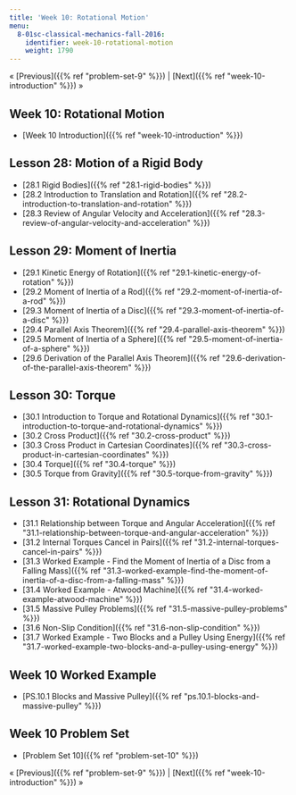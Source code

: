 ```yaml
---
title: 'Week 10: Rotational Motion'
menu:
  8-01sc-classical-mechanics-fall-2016:
    identifier: week-10-rotational-motion
    weight: 1790
---
```

« [Previous]({{% ref "problem-set-9" %}}) | [Next]({{% ref "week-10-introduction" %}}) »

Week 10: Rotational Motion
--------------------------

*   [Week 10 Introduction]({{% ref "week-10-introduction" %}})

Lesson 28: Motion of a Rigid Body
---------------------------------

*   [28.1 Rigid Bodies]({{% ref "28.1-rigid-bodies" %}})
*   [28.2 Introduction to Translation and Rotation]({{% ref "28.2-introduction-to-translation-and-rotation" %}})
*   [28.3 Review of Angular Velocity and Acceleration]({{% ref "28.3-review-of-angular-velocity-and-acceleration" %}})

Lesson 29: Moment of Inertia
----------------------------

*   [29.1 Kinetic Energy of Rotation]({{% ref "29.1-kinetic-energy-of-rotation" %}})
*   [29.2 Moment of Inertia of a Rod]({{% ref "29.2-moment-of-inertia-of-a-rod" %}})
*   [29.3 Moment of Inertia of a Disc]({{% ref "29.3-moment-of-inertia-of-a-disc" %}})
*   [29.4 Parallel Axis Theorem]({{% ref "29.4-parallel-axis-theorem" %}})
*   [29.5 Moment of Inertia of a Sphere]({{% ref "29.5-moment-of-inertia-of-a-sphere" %}})
*   [29.6 Derivation of the Parallel Axis Theorem]({{% ref "29.6-derivation-of-the-parallel-axis-theorem" %}})

Lesson 30: Torque
-----------------

*   [30.1 Introduction to Torque and Rotational Dynamics]({{% ref "30.1-introduction-to-torque-and-rotational-dynamics" %}})
*   [30.2 Cross Product]({{% ref "30.2-cross-product" %}})
*   [30.3 Cross Product in Cartesian Coordinates]({{% ref "30.3-cross-product-in-cartesian-coordinates" %}})
*   [30.4 Torque]({{% ref "30.4-torque" %}})
*   [30.5 Torque from Gravity]({{% ref "30.5-torque-from-gravity" %}})

Lesson 31: Rotational Dynamics
------------------------------

*   [31.1 Relationship between Torque and Angular Acceleration]({{% ref "31.1-relationship-between-torque-and-angular-acceleration" %}})
*   [31.2 Internal Torques Cancel in Pairs]({{% ref "31.2-internal-torques-cancel-in-pairs" %}})
*   [31.3 Worked Example - Find the Moment of Inertia of a Disc from a Falling Mass]({{% ref "31.3-worked-example-find-the-moment-of-inertia-of-a-disc-from-a-falling-mass" %}})
*   [31.4 Worked Example - Atwood Machine]({{% ref "31.4-worked-example-atwood-machine" %}})
*   [31.5 Massive Pulley Problems]({{% ref "31.5-massive-pulley-problems" %}})
*   [31.6 Non-Slip Condition]({{% ref "31.6-non-slip-condition" %}})
*   [31.7 Worked Example - Two Blocks and a Pulley Using Energy]({{% ref "31.7-worked-example-two-blocks-and-a-pulley-using-energy" %}})

Week 10 Worked Example
----------------------

*   [PS.10.1 Blocks and Massive Pulley]({{% ref "ps.10.1-blocks-and-massive-pulley" %}})

Week 10 Problem Set
-------------------

*   [Problem Set 10]({{% ref "problem-set-10" %}})

« [Previous]({{% ref "problem-set-9" %}}) | [Next]({{% ref "week-10-introduction" %}}) »